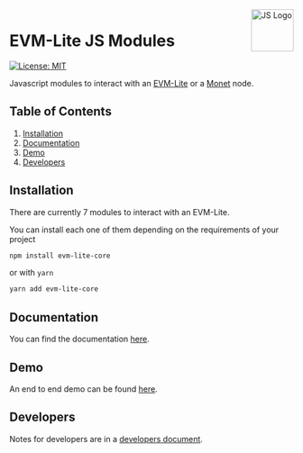 <img width="75px" height="75px" align="right" alt="JS Logo" src="https://upload.wikimedia.org/wikipedia/commons/thumb/9/99/Unofficial_JavaScript_logo_2.svg/1024px-Unofficial_JavaScript_logo_2.svg.png" title="Javascript Modules"/>

# EVM-Lite JS Modules

[![License: MIT](https://img.shields.io/badge/License-MIT-yellow.svg)](https://opensource.org/licenses/MIT)

Javascript modules to interact with an [EVM-Lite](https://github.com/mosaicnetworks/evm-lite) or a [Monet](https://github.com/mosaicnetworks/monetd) node.

## Table of Contents

1. [Installation](#installation)
1. [Documentation](docs/index.md)
1. [Demo](#Demo)
1. [Developers](#developers)

## Installation

There are currently 7 modules to interact with an EVM-Lite.

You can install each one of them depending on the requirements of your project

```bash
npm install evm-lite-core
```

or with `yarn`

```bash
yarn add evm-lite-core
```

## Documentation

You can find the documentation [here]().

## Demo

An end to end demo can be found [here](demo/README.md).

## Developers

Notes for developers are in a [developers document](docs/developers.md).
